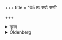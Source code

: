 +++
title = "05 ताः सर्वाः समाँ"

+++

<details><summary>मूलम्</summary>

ताः सर्वाः समाँ साश्चिकीर्षेत् ५
</details>

<details><summary>Oldenberg</summary>

5. These all he should endeavour to celebrate with (offerings of) meat;
</details>
